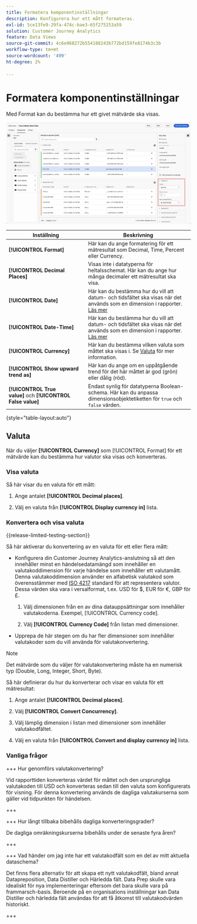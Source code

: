 ```yaml
---
title: Formatera komponentinställningar
description: Konfigurera hur ett mått formateras.
exl-id: 5ce13fe9-29fa-474c-bae3-65f275153a59
solution: Customer Journey Analytics
feature: Data Views
source-git-commit: 4c6e968272b554188243b772bd159fe8174b3c3b
workflow-type: tm+mt
source-wordcount: '499'
ht-degree: 2%

---
```


# Formatera komponentinställningar

Med Format kan du bestämma hur ett givet mätvärde ska visas.

![Formatinställningar](../assets/format-settings.png)

| Inställning | Beskrivning |
| --- | --- |
| **[!UICONTROL Format]** | Här kan du ange formatering för ett mätresultat som Decimal, Time, Percent eller Currency. |
| **[!UICONTROL Decimal Places]** | Visas inte i datatyperna för heltalsschemat. Här kan du ange hur många decimaler ett mätresultat ska visa. |
| **[!UICONTROL Date]** | Här kan du bestämma hur du vill att datum- och tidsfältet ska visas när det används som en dimension i rapporter. [Läs mer](../../use-cases/data-views/data-views-usecases.md#date-and-date-time-use-cases) |
| **[!UICONTROL Date-Time]** | Här kan du bestämma hur du vill att datum- och tidsfältet ska visas när det används som en dimension i rapporter. [Läs mer](../../use-cases/data-views/data-views-usecases.md#date-and-date-time-use-cases) |
| **[!UICONTROL Currency]** | Här kan du bestämma vilken valuta som måttet ska visas i. Se [Valuta](#currency) för mer information. |
| **[!UICONTROL Show upward trend as]** | Här kan du ange om en uppåtgående trend för det här måttet är god (grön) eller dålig (röd). |
| **[!UICONTROL True value]** och **[!UICONTROL False value]** | Endast synlig för datatyperna Boolean-schema. Här kan du anpassa dimensionsobjektetiketten för `true` och `false` värden. |

{style="table-layout:auto"}

## Valuta

När du väljer **[!UICONTROL Currency]** som [!UICONTROL Format] för ett mätvärde kan du bestämma hur valutor ska visas och konverteras.

### Visa valuta

Så här visar du en valuta för ett mått:

1. Ange antalet **[!UICONTROL Decimal places]**.

1. Välj en valuta från **[!UICONTROL Display currency in]** lista.


### Konvertera och visa valuta

{{release-limited-testing-section}}

Så här aktiverar du konvertering av en valuta för ett eller flera mått:

- Konfigurera din Customer Journey Analytics-anslutning så att den innehåller minst en händelsedatamängd som innehåller en valutakoddimension för varje händelse som innehåller ett valutamått. Denna valutakoddimension använder en alfabetisk valutakod som överensstämmer med [ISO 4217](https://www.iso.org/iso-4217-currency-codes.html) standard för att representera valutor. Dessa värden ska vara i versalformat, t.ex. USD för $, EUR för €, GBP för £.

   1. Välj dimensionen från en av dina datauppsättningar som innehåller valutakoderna. Exempel, [!UICONTROL Currency code].

   1. Välj **[!UICONTROL Currency Code]** från listan med dimensioner.

- Upprepa de här stegen om du har fler dimensioner som innehåller valutakoder som du vill använda för valutakonvertering.

>[!NOTE]
>
>Det mätvärde som du väljer för valutakonvertering måste ha en numerisk typ (Double, Long, Integer, Short, Byte).


Så här definierar du hur du konverterar och visar en valuta för ett mätresultat:

1. Ange antalet **[!UICONTROL Decimal places]**.

1. Välj **[!UICONTROL Convert Concurrency]**.

1. Välj lämplig dimension i listan med dimensioner som innehåller valutakodfältet.

1. Välj en valuta från **[!UICONTROL Convert and display currency in]** lista.

### Vanliga frågor

+++ Hur genomförs valutakonvertering?

Vid rapporttiden konverteras värdet för måttet och den ursprungliga valutakoden till USD och konverteras sedan till den valuta som konfigurerats för visning. För denna konvertering används de dagliga valutakurserna som gäller vid tidpunkten för händelsen.

+++


+++ Hur långt tillbaka bibehålls dagliga konverteringsgrader?

De dagliga omräkningskurserna bibehålls under de senaste fyra åren?

+++


+++ Vad händer om jag inte har ett valutakodfält som en del av mitt aktuella dataschema?

Det finns flera alternativ för att skapa ett nytt valutakodfält, bland annat Datapreposition, Data Distiller och Härledda fält. Data Prep skulle vara idealiskt för nya implementeringar eftersom det bara skulle vara på frammarsch-basis. Beroende på en organisations inställningar kan Data Distiller och härledda fält användas för att få åtkomst till valutakodvärden historiskt.

+++


